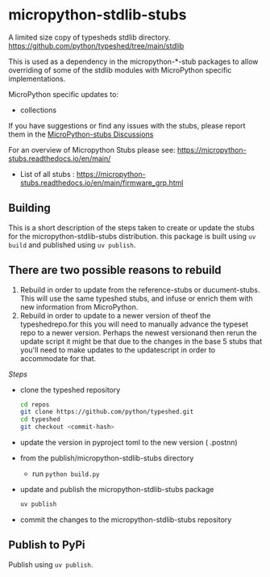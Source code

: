 # micropython-stdlib-stubs
A limited size copy of typesheds stdlib directory. 
https://github.com/python/typeshed/tree/main/stdlib

This is used as a dependency in the micropython-*-stub packages to allow overriding of some of the stdlib modules with MicroPython specific implementations.

MicroPython specific updates to:
- collections

If you have suggestions or find any issues with the stubs, please report them in the [MicroPython-stubs Discussions](https://github.com/Josverl/micropython-stubs/discussions)

For an overview of  Micropython Stubs please see: https://micropython-stubs.readthedocs.io/en/main/ 
 * List of all stubs : https://micropython-stubs.readthedocs.io/en/main/firmware_grp.html

## Building 

This is a short description of the steps taken to create or update the stubs for the micropython-stdlib-stubs distribution.
this package is built using `uv build` and published using `uv publish`.

## There are two possible reasons to rebuild 
 1. Rebuild in order to update from the reference-stubs or ducument-stubs. This will use the same typeshed stubs, and infuse or enrich them with new information from MicroPython.
 2. Rebuild in order to update to a newer version of theof the typeshedrepo.for this you will need to manually advance the typeset repo to a newer version. Perhaps the newest versionand then rerun the update script it might be that due to the changes in the base 5 stubs that you'll need to make updates to the updatescript in order to accommodate for that.

*Steps*
 - clone the typeshed repository
    ```bash	
    cd repos
    git clone https://github.com/python/typeshed.git
    cd typeshed
    git checkout <commit-hash>
    ```
- update the version in pyproject toml to the new version ( .postnn)

- from the publish/micropython-stdlib-stubs directory
    - run `python build.py`

- update and publish the micropython-stdlib-stubs package
    ```bash
    uv publish
    ```

- commit the changes to the micropython-stdlib-stubs repository
    
## Publish to PyPi

Publish using `uv publish`.




